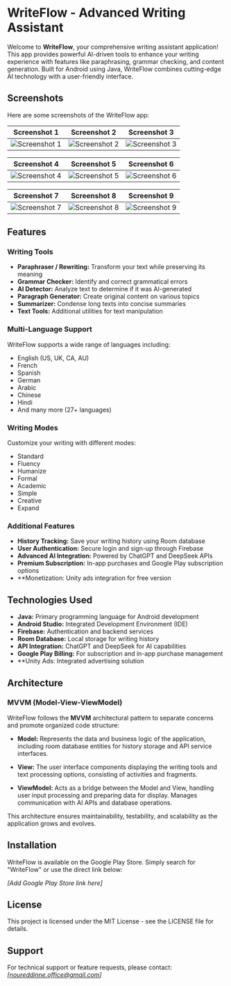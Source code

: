 # WriteFlow - Advanced Writing Assistant

Welcome to **WriteFlow**, your comprehensive writing assistant application! This app provides powerful AI-driven tools to enhance your writing experience with features like paraphrasing, grammar checking, and content generation. Built for Android using Java, WriteFlow combines cutting-edge AI technology with a user-friendly interface.

## Screenshots

Here are some screenshots of the WriteFlow app:

| Screenshot 1 | Screenshot 2 | Screenshot 3 |
|--------------|--------------|--------------|
| ![Screenshot 1](https://raw.githubusercontent.com/noureddinne21/WriteFlow/refs/heads/main/WriteFlow/photo_2025-03-21_02-33-49%20(2).jpg) | ![Screenshot 2](https://raw.githubusercontent.com/noureddinne21/WriteFlow/refs/heads/main/WriteFlow/photo_2025-03-21_02-33-50.jpg) | ![Screenshot 3](https://raw.githubusercontent.com/noureddinne21/WriteFlow/refs/heads/main/WriteFlow/photo_2025-03-21_17-55-26.jpg) |

| Screenshot 4 | Screenshot 5 | Screenshot 6 |
|--------------|--------------|--------------|
| ![Screenshot 4](https://raw.githubusercontent.com/noureddinne21/WriteFlow/refs/heads/main/WriteFlow/photo_2025-03-21_02-33-51.jpg) | ![Screenshot 5](https://raw.githubusercontent.com/noureddinne21/WriteFlow/refs/heads/main/WriteFlow/photo_2025-03-21_02-33-50%20(3).jpg) | ![Screenshot 6](https://raw.githubusercontent.com/noureddinne21/WriteFlow/refs/heads/main/WriteFlow/photo_2025-03-21_02-33-50%20(2).jpg) |

| Screenshot 7 | Screenshot 8 | Screenshot 9 |
|--------------|--------------|--------------|
| ![Screenshot 7](https://raw.githubusercontent.com/noureddinne21/WriteFlow/refs/heads/main/WriteFlow/photo_2025-03-21_02-33-49.jpg) | ![Screenshot 8](https://raw.githubusercontent.com/noureddinne21/WriteFlow/refs/heads/main/WriteFlow/photo_2025-03-21_02-33-47.jpg) | ![Screenshot 9](https://raw.githubusercontent.com/noureddinne21/WriteFlow/refs/heads/main/WriteFlow/photo_2025-03-21_02-33-48.jpg) |


## Features

### Writing Tools
- **Paraphraser / Rewriting:** Transform your text while preserving its meaning
- **Grammar Checker:** Identify and correct grammatical errors
- **AI Detector:** Analyze text to determine if it was AI-generated
- **Paragraph Generator:** Create original content on various topics
- **Summarizer:** Condense long texts into concise summaries
- **Text Tools:** Additional utilities for text manipulation

### Multi-Language Support
WriteFlow supports a wide range of languages including:
- English (US, UK, CA, AU)
- French
- Spanish
- German
- Arabic
- Chinese
- Hindi
- And many more (27+ languages)

### Writing Modes
Customize your writing with different modes:
- Standard
- Fluency
- Humanize
- Formal
- Academic
- Simple
- Creative
- Expand

### Additional Features
- **History Tracking:** Save your writing history using Room database
- **User Authentication:** Secure login and sign-up through Firebase
- **Advanced AI Integration:** Powered by ChatGPT and DeepSeek APIs
- **Premium Subscription:** In-app purchases and Google Play subscription options
- **Monetization: Unity ads integration for free version

## Technologies Used

- **Java:** Primary programming language for Android development
- **Android Studio:** Integrated Development Environment (IDE)
- **Firebase:** Authentication and backend services
- **Room Database:** Local storage for writing history
- **API Integration:** ChatGPT and DeepSeek for AI capabilities
- **Google Play Billing:** For subscription and in-app purchase management
- **Unity Ads: Integrated advertising solution

## Architecture

### MVVM (Model-View-ViewModel)

WriteFlow follows the **MVVM** architectural pattern to separate concerns and promote organized code structure:

- **Model:** Represents the data and business logic of the application, including room database entities for history storage and API service interfaces.

- **View:** The user interface components displaying the writing tools and text processing options, consisting of activities and fragments.

- **ViewModel:** Acts as a bridge between the Model and View, handling user input processing and preparing data for display. Manages communication with AI APIs and database operations.

This architecture ensures maintainability, testability, and scalability as the application grows and evolves.

## Installation

WriteFlow is available on the Google Play Store. Simply search for "WriteFlow" or use the direct link below:

*[Add Google Play Store link here]*

## License

This project is licensed under the MIT License - see the LICENSE file for details.

## Support

For technical support or feature requests, please contact:
*[noureddinne.office@gmail.com]*

